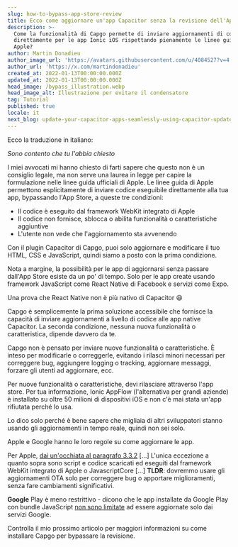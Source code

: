 ```yaml
---
slug: how-to-bypass-app-store-review
title: Ecco come aggiornare un'app Capacitor senza la revisione dell'App Store.
description: >-
  Come la funzionalità di Capgo permette di inviare aggiornamenti di codice
  direttamente per le app Ionic iOS rispettando pienamente le linee guida di
  Apple?
author: Martin Donadieu
author_image_url: 'https://avatars.githubusercontent.com/u/4084527?v=4'
author_url: 'https://x.com/martindonadieu'
created_at: 2022-01-13T00:00:00.000Z
updated_at: 2022-01-13T00:00:00.000Z
head_image: /bypass_illustration.webp
head_image_alt: Illustrazione per evitare il condensatore
tag: Tutorial
published: true
locale: it
next_blog: update-your-capacitor-apps-seamlessly-using-capacitor-updater
---
```


Ecco la traduzione in italiano:

_Sono contento che tu l'abbia chiesto_

I miei avvocati mi hanno chiesto di farti sapere che questo non è un consiglio legale, ma non serve una laurea in legge per capire la formulazione nelle linee guida ufficiali di Apple. Le linee guida di Apple permettono esplicitamente di inviare codice eseguibile direttamente alla tua app, bypassando l'App Store, a queste tre condizioni:

* Il codice è eseguito dal framework WebKit integrato di Apple
* Il codice non fornisce, sblocca o abilita funzionalità o caratteristiche aggiuntive
* L'utente non vede che l'aggiornamento sta avvenendo

Con il plugin Capacitor di Capgo, puoi solo aggiornare e modificare il tuo HTML, CSS e JavaScript, quindi siamo a posto con la prima condizione.

Nota a margine, la possibilità per le app di aggiornarsi senza passare dall'App Store esiste da un po' di tempo.
Solo per le app create usando framework JavaScript come React Native di Facebook e servizi come Expo.

Una prova che React Native non è più nativo di Capacitor 😆

Capgo è semplicemente la prima soluzione accessibile che fornisce la capacità di inviare aggiornamenti a livello di codice alle app native Capacitor.
La seconda condizione, nessuna nuova funzionalità o caratteristica, dipende davvero da te.

Capgo non è pensato per inviare nuove funzionalità o caratteristiche. È inteso per modificarle o correggerle, evitando i rilasci minori necessari per correggere bug, aggiungere logging o tracking, aggiornare messaggi, forzare gli utenti ad aggiornare, ecc.

Per nuove funzionalità o caratteristiche, devi rilasciare attraverso l'app store. Per tua informazione, Ionic AppFlow (l'alternativa per grandi aziende) è installato su oltre 50 milioni di dispositivi iOS e non c'è mai stata un'app rifiutata perché lo usa.

Lo dico solo perché è bene sapere che migliaia di altri sviluppatori stanno usando gli aggiornamenti in tempo reale, quindi non sei solo.

Apple e Google hanno le loro regole su come aggiornare le app.

Per Apple, [dai un'occhiata al paragrafo 3.3.2](https://developer.apple.com/programs/information/Apple_Developer_Program_Information_8_12_15.pdf/)
[...] L'unica eccezione a quanto sopra sono script e codice scaricati ed eseguiti dal framework WebKit integrato di Apple o JavascriptCore [...] __TLDR__: dovremmo usare gli aggiornamenti OTA solo per correggere bug o apportare miglioramenti, senza fare cambiamenti significativi.

__Google__ Play è meno restrittivo - dicono che le app installate da Google Play con bundle JavaScript [non sono limitate](https://support.google.com/googleplay/android-developer/answer/9888379/?hl=en) ad essere aggiornate solo dai servizi Google.

Controlla il mio prossimo articolo per maggiori informazioni su come installare Capgo per bypassare la revisione.